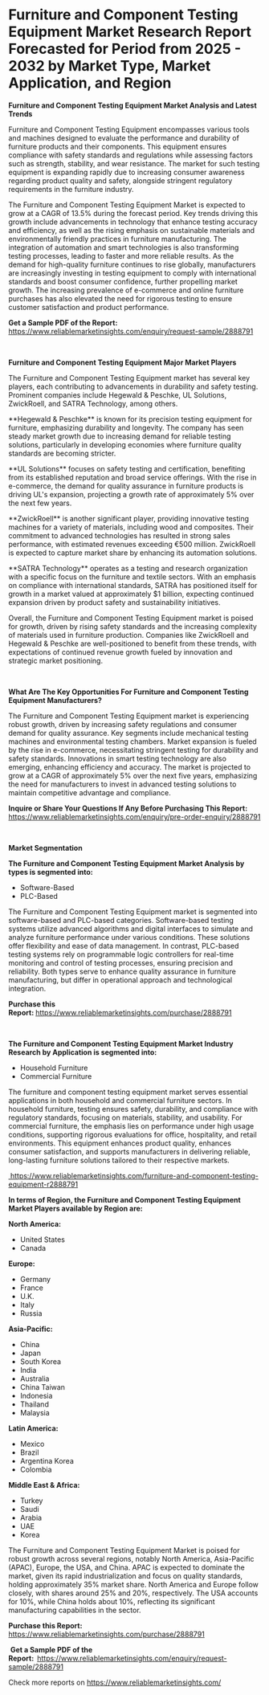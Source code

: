 <p><h1>Furniture and Component Testing Equipment Market Research Report Forecasted for Period from 2025 -  2032 by Market Type, Market Application, and Region</h1></p><p><strong>Furniture and Component Testing Equipment Market Analysis and Latest Trends</strong></p>
<p><p>Furniture and Component Testing Equipment encompasses various tools and machines designed to evaluate the performance and durability of furniture products and their components. This equipment ensures compliance with safety standards and regulations while assessing factors such as strength, stability, and wear resistance. The market for such testing equipment is expanding rapidly due to increasing consumer awareness regarding product quality and safety, alongside stringent regulatory requirements in the furniture industry.</p><p>The Furniture and Component Testing Equipment Market is expected to grow at a CAGR of 13.5% during the forecast period. Key trends driving this growth include advancements in technology that enhance testing accuracy and efficiency, as well as the rising emphasis on sustainable materials and environmentally friendly practices in furniture manufacturing. The integration of automation and smart technologies is also transforming testing processes, leading to faster and more reliable results. As the demand for high-quality furniture continues to rise globally, manufacturers are increasingly investing in testing equipment to comply with international standards and boost consumer confidence, further propelling market growth. The increasing prevalence of e-commerce and online furniture purchases has also elevated the need for rigorous testing to ensure customer satisfaction and product performance.</p></p>
<p><strong>Get a Sample PDF of the Report:&nbsp;</strong> <a href="https://www.reliablemarketinsights.com/enquiry/request-sample/2888791?utm_campaign=2538&utm_medium=2&utm_source=Github&utm_content=ia&utm_term=14032025&utm_id=furniture-and-component-testing-equipment">https://www.reliablemarketinsights.com/enquiry/request-sample/2888791</a></p>
<p>&nbsp;</p>
<p><strong>Furniture and Component Testing Equipment Major Market Players</strong></p>
<p><p>The Furniture and Component Testing Equipment market has several key players, each contributing to advancements in durability and safety testing. Prominent companies include Hegewald & Peschke, UL Solutions, ZwickRoell, and SATRA Technology, among others.</p><p>**Hegewald & Peschke** is known for its precision testing equipment for furniture, emphasizing durability and longevity. The company has seen steady market growth due to increasing demand for reliable testing solutions, particularly in developing economies where furniture quality standards are becoming stricter.</p><p>**UL Solutions** focuses on safety testing and certification, benefiting from its established reputation and broad service offerings. With the rise in e-commerce, the demand for quality assurance in furniture products is driving UL's expansion, projecting a growth rate of approximately 5% over the next few years.</p><p>**ZwickRoell** is another significant player, providing innovative testing machines for a variety of materials, including wood and composites. Their commitment to advanced technologies has resulted in strong sales performance, with estimated revenues exceeding €500 million. ZwickRoell is expected to capture market share by enhancing its automation solutions.</p><p>**SATRA Technology** operates as a testing and research organization with a specific focus on the furniture and textile sectors. With an emphasis on compliance with international standards, SATRA has positioned itself for growth in a market valued at approximately $1 billion, expecting continued expansion driven by product safety and sustainability initiatives.</p><p>Overall, the Furniture and Component Testing Equipment market is poised for growth, driven by rising safety standards and the increasing complexity of materials used in furniture production. Companies like ZwickRoell and Hegewald & Peschke are well-positioned to benefit from these trends, with expectations of continued revenue growth fueled by innovation and strategic market positioning.</p></p>
<p>&nbsp;</p>
<p><strong>What Are The Key Opportunities For Furniture and Component Testing Equipment Manufacturers?</strong></p>
<p><p>The Furniture and Component Testing Equipment market is experiencing robust growth, driven by increasing safety regulations and consumer demand for quality assurance. Key segments include mechanical testing machines and environmental testing chambers. Market expansion is fueled by the rise in e-commerce, necessitating stringent testing for durability and safety standards. Innovations in smart testing technology are also emerging, enhancing efficiency and accuracy. The market is projected to grow at a CAGR of approximately 5% over the next five years, emphasizing the need for manufacturers to invest in advanced testing solutions to maintain competitive advantage and compliance.</p></p>
<p><strong>Inquire or Share Your Questions If Any Before Purchasing This Report:</strong> <a href="https://www.reliablemarketinsights.com/enquiry/pre-order-enquiry/2888791?utm_campaign=2538&utm_medium=2&utm_source=Github&utm_content=ia&utm_term=14032025&utm_id=furniture-and-component-testing-equipment">https://www.reliablemarketinsights.com/enquiry/pre-order-enquiry/2888791</a></p>
<p>&nbsp;</p>
<p><strong>Market Segmentation</strong></p>
<p><strong>The Furniture and Component Testing Equipment Market Analysis by types is segmented into:</strong></p>
<p><ul><li>Software-Based</li><li>PLC-Based</li></ul></p>
<p><p>The Furniture and Component Testing Equipment market is segmented into software-based and PLC-based categories. Software-based testing systems utilize advanced algorithms and digital interfaces to simulate and analyze furniture performance under various conditions. These solutions offer flexibility and ease of data management. In contrast, PLC-based testing systems rely on programmable logic controllers for real-time monitoring and control of testing processes, ensuring precision and reliability. Both types serve to enhance quality assurance in furniture manufacturing, but differ in operational approach and technological integration.</p></p>
<p><strong>Purchase this Report:&nbsp;</strong><a href="https://www.reliablemarketinsights.com/purchase/2888791?utm_campaign=2538&utm_medium=2&utm_source=Github&utm_content=ia&utm_term=14032025&utm_id=furniture-and-component-testing-equipment">https://www.reliablemarketinsights.com/purchase/2888791</a></p>
<p>&nbsp;</p>
<p><strong>The Furniture and Component Testing Equipment Market Industry Research by Application is segmented into:</strong></p>
<p><ul><li>Household Furniture</li><li>Commercial Furniture</li></ul></p>
<p><p>The furniture and component testing equipment market serves essential applications in both household and commercial furniture sectors. In household furniture, testing ensures safety, durability, and compliance with regulatory standards, focusing on materials, stability, and usability. For commercial furniture, the emphasis lies on performance under high usage conditions, supporting rigorous evaluations for office, hospitality, and retail environments. This equipment enhances product quality, enhances consumer satisfaction, and supports manufacturers in delivering reliable, long-lasting furniture solutions tailored to their respective markets.</p></p>
<p><a href="https://www.reliablemarketinsights.com/furniture-and-component-testing-equipment-r2888791?utm_campaign=2538&utm_medium=2&utm_source=Github&utm_content=ia&utm_term=14032025&utm_id=furniture-and-component-testing-equipment">&nbsp;https://www.reliablemarketinsights.com/furniture-and-component-testing-equipment-r2888791</a></p>
<p><strong>In terms of Region, the Furniture and Component Testing Equipment Market Players available by Region are:</strong></p>
<p>
    <p> <strong> North America: </strong>
        <ul>
            <li>United States</li>
            <li>Canada</li>
        </ul>
        </p> 
    <p> <strong> Europe: </strong>
        <ul>
            <li>Germany</li>
            <li>France</li>
            <li>U.K.</li>
            <li>Italy</li>
            <li>Russia</li>
        </ul>
        </p> 
    <p> <strong> Asia-Pacific: </strong>
        <ul>
            <li>China</li>
            <li>Japan</li>
            <li>South Korea</li>
            <li>India</li>
            <li>Australia</li>
            <li>China Taiwan</li>
            <li>Indonesia</li>
            <li>Thailand</li>
            <li>Malaysia</li>
        </ul>
        </p> 
    <p> <strong> Latin America: </strong>
        <ul>
            <li>Mexico</li>
            <li>Brazil</li>
            <li>Argentina Korea</li>
            <li>Colombia</li>
        </ul>
        </p> 
    <p> <strong> Middle East & Africa: </strong>
        <ul>
            <li>Turkey</li>
            <li>Saudi</li>
            <li>Arabia</li>
            <li>UAE</li>
            <li>Korea</li>
        </ul>
    </p>
    </p>
<p><p>The Furniture and Component Testing Equipment Market is poised for robust growth across several regions, notably North America, Asia-Pacific (APAC), Europe, the USA, and China. APAC is expected to dominate the market, given its rapid industrialization and focus on quality standards, holding approximately 35% market share. North America and Europe follow closely, with shares around 25% and 20%, respectively. The USA accounts for 10%, while China holds about 10%, reflecting its significant manufacturing capabilities in the sector.</p></p>
<p><strong>Purchase this Report: </strong><a href="https://www.reliablemarketinsights.com/purchase/2888791?utm_campaign=2538&utm_medium=2&utm_source=Github&utm_content=ia&utm_term=14032025&utm_id=furniture-and-component-testing-equipment">https://www.reliablemarketinsights.com/purchase/2888791</a></p>
<p>&nbsp;<strong>Get a Sample PDF of the Report:&nbsp;&nbsp;</strong><a href="https://www.reliablemarketinsights.com/enquiry/request-sample/2888791?utm_campaign=2538&utm_medium=2&utm_source=Github&utm_content=ia&utm_term=14032025&utm_id=furniture-and-component-testing-equipment">https://www.reliablemarketinsights.com/enquiry/request-sample/2888791</a></p>
<p><strong></strong></p>
<p>Check more reports on <a href="https://www.reliablemarketinsights.com/?utm_campaign=2538&utm_medium=2&utm_source=Github&utm_content=ia&utm_term=14032025&utm_id=furniture-and-component-testing-equipment">https://www.reliablemarketinsights.com/</a></p>